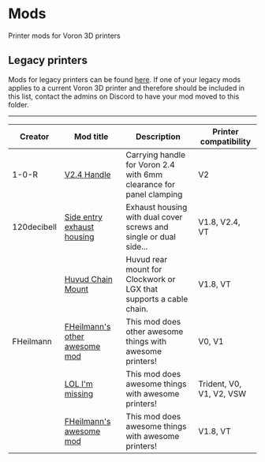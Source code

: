# Mods

Printer mods for Voron 3D printers

## Legacy printers

Mods for legacy printers can be found [here](../legacy_printers/printer_mods).
If one of your legacy mods applies to a current Voron 3D printer and therefore should be included in this list,
contact the admins on Discord to have your mod moved to this folder.

---


| Creator | Mod title | Description | Printer compatibility |
| --- | --- | --- | --- |
| 1-0-R | [V2.4 Handle](1-0-R/handle) | Carrying handle for Voron 2.4 with 6mm clearance for panel clamping | V2 |
| 120decibell | [Side entry exhaust housing](120decibell/exhaust_housing_side_entry) | Exhaust housing with dual cover screws and single or dual side... | V1.8, V2.4, VT |
|  | [Huvud Chain Mount](120decibell/huvud_chain_mount) | Huvud rear mount for Clockwork or LGX that supports a cable chain. | V1.8, VT |
| FHeilmann | [FHeilmann's other awesome mod](FHeilmann/another_mod) | This mod does other awesome things with awesome printers! | V0, V1 |
|  | [LOL I'm missing](FHeilmann/bad_mod) | This mod does awesome things with awesome printers! | Trident, V0, V1, V2, VSW |
|  | [FHeilmann's awesome mod](FHeilmann/huvud_chain_mount) | This mod does awesome things with awesome printers! | V1.8, VT |
